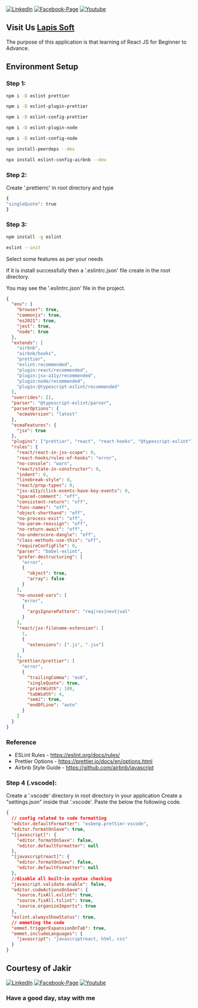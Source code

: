 [![LinkedIn][linkedin-shield-lapissoft]][linkedin-url-lapissoft]
[![Facebook-Page][facebook-shield-lapissoft]][facebook-url-lapissoft]
[![Youtube][youtube-shield-lapissoft]][youtube-url-lapissoft]

## Visit Us [Lapis Soft](http://www.lapissoft.com)

The purpose of this application is that learning of React JS for Beginner to Advance.

## Environment Setup

### Step 1:
```bash
npm i -D eslint prettier
```
```bash
npm i -D eslint-plugin-prettier
```
```bash
npm i -D eslint-config-prettier
```
```bash
npm i -D eslint-plugin-node
```
```bash
npm i -D eslint-config-node
```
```bash
npx install-peerdeps --dev
```
```bash
npx install eslint-config-airbnb --dev
```

### Step 2:

Create '.prettierrc' in root directory and type
```bash
{
"singleQuote": true
}
```

### Step 3:
```bash
npm install -g eslint
```
```bash
eslint --init
```
Select some features as per your needs

If it is install successfully then a '.eslintrc.json' file create in the root directory.

You may see the '.eslintrc.json' file in the project.

```json
{
  "env": {
    "browser": true,
    "commonjs": true,
    "es2021": true,
    "jest": true,
    "node": true
  },
  "extends": [
    "airbnb",
    "airbnb/hooks",
    "prettier",
    "eslint:recommended",
    "plugin:react/recommended",
    "plugin:jsx-a11y/recommended",
    "plugin:node/recommended",
    "plugin:@typescript-eslint/recommended"
  ],
  "overrides": [],
  "parser": "@typescript-eslint/parser",
  "parserOptions": {
    "ecmaVersion": "latest"
  },
  "ecmaFeatures": {
    "jsx": true
  },
  "plugins": ["prettier", "react", "react-hooks", "@typescript-eslint"],
  "rules": {
    "react/react-in-jsx-scope": 0,
    "react-hooks/rules-of-hooks": "error",
    "no-console": "warn",
    "react/state-in-constructor": 0,
    "indent": 0,
    "linebreak-style": 0,
    "react/prop-types": 0,
    "jsx-a11y/click-events-have-key-events": 0,
    "spaced-comment": "off",
    "consistent-return": "off",
    "func-names": "off",
    "object-shorthand": "off",
    "no-process-exit": "off",
    "no-param-reassign": "off",
    "no-return-await": "off",
    "no-underscore-dangle": "off",
    "class-methods-use-this": "off",
    "requireConfigFile": 0,
    "parser": "babel-eslint",
    "prefer-destructuring": [
      "error",
      {
        "object": true,
        "array": false
      }
    ],
    "no-unused-vars": [
      "error",
      {
        "argsIgnorePattern": "req|res|next|val"
      }
    ],
    "react/jsx-filename-extension": [
      1,
      {
        "extensions": [".js", ".jsx"]
      }
    ],
    "prettier/prettier": [
      "error",
      {
        "trailingComma": "es6",
        "singleQuote": true,
        "printWidth": 100,
        "tabWidth": 4,
        "semi": true,
        "endOfLine": "auto"
      }
    ]
  }
}
```

### Reference

- ESLint Rules - https://eslint.org/docs/rules/
- Prettier Options - https://prettier.io/docs/en/options.html
- Airbnb Style Guide - https://github.com/airbnb/javascript

### Step 4 (.vscode):

Create a '.vscode' directory in root directory in your application
Create a "settings.json" inside that '.vscode'.
Paste the below the following code.

```json
{
  // config related to code formatting
  "editor.defaultFormatter": "esbenp.prettier-vscode",
  "editor.formatOnSave": true,
  "[javascript]": {
    "editor.formatOnSave": false,
    "editor.defaultFormatter": null
  },
  "[javascriptreact]": {
    "editor.formatOnSave": false,
    "editor.defaultFormatter": null
  },
  //disable all built-in syntax checking
  "javascript.validate.enable": false,
  "editor.codeActionsOnSave": {
    "source.fixAll.eslint": true,
    "source.fixAll.tslint": true,
    "source.organizeImports": true
  },
  "eslint.alwaysShowStatus": true,
  // emmeting the code
  "emmet.triggerExpansionOnTab": true,
  "emmet.includeLanguages": {
    "javascript": "javascriptreact, html, css"
  }
}
```

## Courtesy of Jakir

[![LinkedIn][linkedin-shield-jakir]][linkedin-url-jakir]
[![Facebook-Page][facebook-shield-jakir]][facebook-url-jakir]
[![Youtube][youtube-shield-jakir]][youtube-url-jakir]

### Have a good day, stay with me
<!-- Personal profile -->

[linkedin-shield-jakir]: https://img.shields.io/badge/linkedin-%230077B5.svg?style=for-the-badge&logo=linkedin&logoColor=white
[linkedin-url-jakir]: https://www.linkedin.com/in/jakir-ruet/
[facebook-shield-jakir]: https://img.shields.io/badge/Facebook-%231877F2.svg?style=for-the-badge&logo=Facebook&logoColor=white
[facebook-url-jakir]: https://www.facebook.com/jakir-ruet/
[youtube-shield-jakir]: https://img.shields.io/badge/YouTube-%23FF0000.svg?style=for-the-badge&logo=YouTube&logoColor=white
[youtube-url-jakir]: https://www.youtube.com/@mjakaria-ruet/featured

<!-- Company profile -->

[linkedin-shield-lapissoft]: https://img.shields.io/badge/linkedin-%230077B5.svg?style=for-the-badge&logo=linkedin&logoColor=white
[linkedin-url-lapissoft]: https://www.linkedin.com/company/lapis-soft/
[facebook-shield-lapissoft]: https://img.shields.io/badge/Facebook-%231877F2.svg?style=for-the-badge&logo=Facebook&logoColor=white
[facebook-url-lapissoft]: https://www.facebook.com/GoLapisSoft/
[youtube-shield-lapissoft]: https://img.shields.io/badge/YouTube-%23FF0000.svg?style=for-the-badge&logo=YouTube&logoColor=white
[youtube-url-lapissoft]: https://www.youtube.com/@LapisSoft/featured

